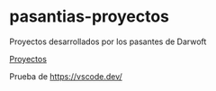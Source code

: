# pasantias-proyectos
Proyectos desarrollados por los pasantes de Darwoft

[Proyectos](https://edme88.github.io/pasantias-proyectos/index.html)

Prueba de 
https://vscode.dev/
